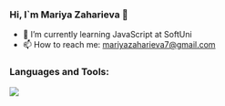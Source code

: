 ### Hi, I`m Mariya Zaharieva 👋

- 🌱 I’m currently learning JavaScript at SoftUni
- 📫 How to reach me: mariyazaharieva7@gmail.com



### Languages and Tools:

  <a href="https://skillicons.dev">
    <img src="https://skillicons.dev/icons?i=react,angular,bootstrap,css,express,nextjs,firebase,html,js,mongodb,nodejs,postman,ts,vscode,tailwind" />
  </a>







<!--
**mariyaZaharieva951/mariyaZaharieva951** is a ✨ _special_ ✨ repository because its `README.md` (this file) appears on your GitHub profile.

Here are some ideas to get you started:

- 🔭 I’m currently working on ...
- 🌱 I’m currently learning ...
- 👯 I’m looking to collaborate on ...
- 🤔 I’m looking for help with ...
- 💬 Ask me about ...
- 📫 How to reach me: ...
- 😄 Pronouns: ...
- ⚡ Fun fact: ...
-->
